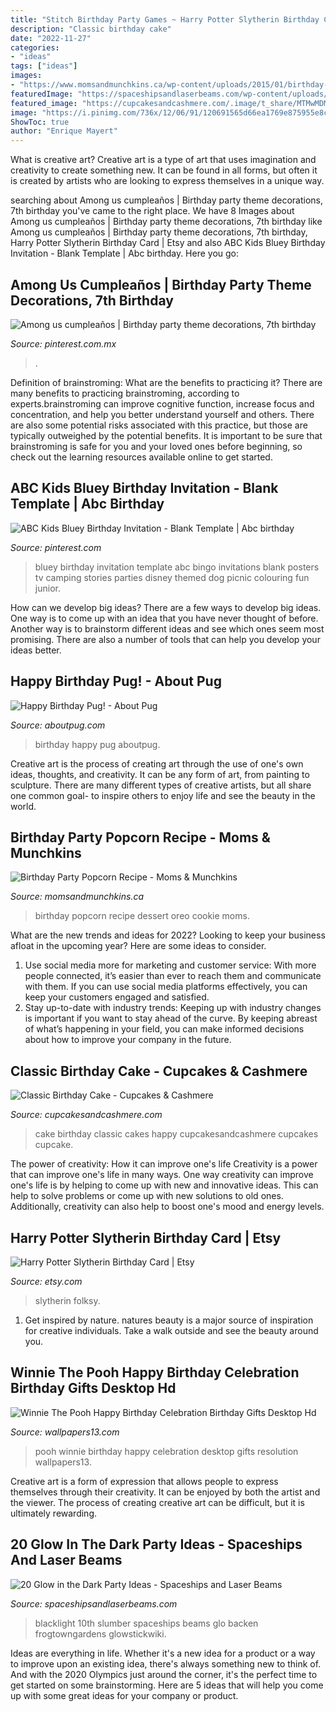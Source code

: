 ```yaml
---
title: "Stitch Birthday Party Games ~ Harry Potter Slytherin Birthday Card"
description: "Classic birthday cake"
date: "2022-11-27"
categories:
- "ideas"
tags: ["ideas"]
images:
- "https://www.momsandmunchkins.ca/wp-content/uploads/2015/01/birthday-party-popcorn-1.jpg"
featuredImage: "https://spaceshipsandlaserbeams.com/wp-content/uploads/2015/09/glow-in-the-dark-birthday-party-ideas-boys.jpg"
featured_image: "https://cupcakesandcashmere.com/.image/t_share/MTMwMDM4MTYyNDQ4ODM4NjI2/classicbirthday.jpg"
image: "https://i.pinimg.com/736x/12/06/91/120691565d66ea1769e875955e8c5062.jpg"
ShowToc: true
author: "Enrique Mayert"
---
```



What is creative art?
Creative art is a type of art that uses imagination and creativity to create something new. It can be found in all forms, but often it is created by artists who are looking to express themselves in a unique way.

	

		
searching about Among us cumpleaños | Birthday party theme decorations, 7th birthday you've came to the right place. We have 8 Images about Among us cumpleaños | Birthday party theme decorations, 7th birthday like Among us cumpleaños | Birthday party theme decorations, 7th birthday, Harry Potter Slytherin Birthday Card | Etsy and also ABC Kids Bluey Birthday Invitation - Blank Template | Abc birthday. Here you go:
		
    
## Among Us Cumpleaños | Birthday Party Theme Decorations, 7th Birthday

<img loading=lazy src="https://i.pinimg.com/736x/12/06/91/120691565d66ea1769e875955e8c5062.jpg" onerror="this.onerror=null;this.src='https://tse2.mm.bing.net/th?id=OIP.NZKnJxL5gYfOl7_CDfBJkQHaJ3&amp;pid=15.1';" alt="Among us cumpleaños | Birthday party theme decorations, 7th birthday">

_Source: pinterest.com.mx_

>. 

	

Definition of brainstroming: What are the benefits to practicing it?
There are many benefits to practicing brainstroming, according to experts.brainstroming can improve cognitive function, increase focus and concentration, and help you better understand yourself and others. There are also some potential risks associated with this practice, but those are typically outweighed by the potential benefits. It is important to be sure that brainstroming is safe for you and your loved ones before beginning, so check out the learning resources available online to get started.

    
## ABC Kids Bluey Birthday Invitation - Blank Template | Abc Birthday

<img loading=lazy src="https://i.pinimg.com/736x/b0/51/55/b051558c75537691446253c213557086.jpg" onerror="this.onerror=null;this.src='https://tse1.mm.bing.net/th?id=OIP.7ZOci68HO7CKC7EXx9fRmgHaLH&amp;pid=15.1';" alt="ABC Kids Bluey Birthday Invitation - Blank Template | Abc birthday">

_Source: pinterest.com_

>bluey birthday invitation template abc bingo invitations blank posters tv camping stories parties disney themed dog picnic colouring fun junior. 

	

How can we develop big ideas?
There are a few ways to develop big ideas. One way is to come up with an idea that you have never thought of before. Another way is to brainstorm different ideas and see which ones seem most promising. There are also a number of tools that can help you develop your ideas better.

    
## Happy Birthday Pug! - About Pug

<img loading=lazy src="http://aboutpug.com/wp-content/uploads/2014/02/Happy-Birthday-Pug2.jpg" onerror="this.onerror=null;this.src='https://tse1.mm.bing.net/th?id=OIP.B7LNGBOu7u4u9yeiF5pSSQHaLH&amp;pid=15.1';" alt="Happy Birthday Pug! - About Pug">

_Source: aboutpug.com_

>birthday happy pug aboutpug. 

	

Creative art is the process of creating art through the use of one's own ideas, thoughts, and creativity. It can be any form of art, from painting to sculpture. There are many different types of creative artists, but all share one common goal- to inspire others to enjoy life and see the beauty in the world.

    
## Birthday Party Popcorn Recipe - Moms &amp; Munchkins

<img loading=lazy src="https://www.momsandmunchkins.ca/wp-content/uploads/2015/01/birthday-party-popcorn-1.jpg" onerror="this.onerror=null;this.src='https://tse4.mm.bing.net/th?id=OIP.nPu_VVU6bFgKfUdWGkd_GAHaLH&amp;pid=15.1';" alt="Birthday Party Popcorn Recipe - Moms &amp; Munchkins">

_Source: momsandmunchkins.ca_

>birthday popcorn recipe dessert oreo cookie moms. 

	

What are the new trends and ideas for 2022?
Looking to keep your business afloat in the upcoming year? Here are some ideas to consider. 
1. Use social media more for marketing and customer service: With more people connected, it’s easier than ever to reach them and communicate with them. If you can use social media platforms effectively, you can keep your customers engaged and satisfied. 
2. Stay up-to-date with industry trends: Keeping up with industry changes is important if you want to stay ahead of the curve. By keeping abreast of what’s happening in your field, you can make informed decisions about how to improve your company in the future. 

    
## Classic Birthday Cake - Cupcakes &amp; Cashmere

<img loading=lazy src="https://cupcakesandcashmere.com/.image/t_share/MTMwMDM4MTYyNDQ4ODM4NjI2/classicbirthday.jpg" onerror="this.onerror=null;this.src='https://tse4.mm.bing.net/th?id=OIP.L-mEs9g2ie5lmvkY5NxL2QHaKl&amp;pid=15.1';" alt="Classic Birthday Cake - Cupcakes &amp; Cashmere">

_Source: cupcakesandcashmere.com_

>cake birthday classic cakes happy cupcakesandcashmere cupcakes cupcake. 

	

The power of creativity: How it can improve one's life
Creativity is a power that can improve one's life in many ways. One way creativity can improve one's life is by helping to come up with new and innovative ideas. This can help to solve problems or come up with new solutions to old ones. Additionally, creativity can also help to boost one's mood and energy levels.

    
## Harry Potter Slytherin Birthday Card | Etsy

<img loading=lazy src="https://i.etsystatic.com/24148123/r/il/dd100c/2420601196/il_fullxfull.2420601196_j7od.jpg" onerror="this.onerror=null;this.src='https://tse1.mm.bing.net/th?id=OIP.0Rw-68xuXePgFB-mrf-q5wHaJ4&amp;pid=15.1';" alt="Harry Potter Slytherin Birthday Card | Etsy">

_Source: etsy.com_

>slytherin folksy. 

	

1. Get inspired by nature. natures beauty is a major source of inspiration for creative individuals. Take a walk outside and see the beauty around you.

    
## Winnie The Pooh Happy Birthday Celebration Birthday Gifts Desktop Hd

<img loading=lazy src="https://www.wallpapers13.com/wp-content/uploads/2017/01/Winnie-the-Pooh-Happy-Birthday-celebration-birthday-gifts-Desktop-HD-Wallpaper-2880x1800.jpg" onerror="this.onerror=null;this.src='https://tse2.mm.bing.net/th?id=OIP.fvEkQ65H-NiGjeqiqKUIfgHaEo&amp;pid=15.1';" alt="Winnie The Pooh Happy Birthday Celebration Birthday Gifts Desktop Hd">

_Source: wallpapers13.com_

>pooh winnie birthday happy celebration desktop gifts resolution wallpapers13. 

	

Creative art is a form of expression that allows people to express themselves through their creativity. It can be enjoyed by both the artist and the viewer. The process of creating creative art can be difficult, but it is ultimately rewarding.

    
## 20 Glow In The Dark Party Ideas - Spaceships And Laser Beams

<img loading=lazy src="https://spaceshipsandlaserbeams.com/wp-content/uploads/2015/09/glow-in-the-dark-birthday-party-ideas-boys.jpg" onerror="this.onerror=null;this.src='https://tse4.mm.bing.net/th?id=OIP.mNxnmfNyFDxSRtMiVn0AhAHaLH&amp;pid=15.1';" alt="20 Glow in the Dark Party Ideas - Spaceships and Laser Beams">

_Source: spaceshipsandlaserbeams.com_

>blacklight 10th slumber spaceships beams glo backen frogtowngardens glowstickwiki. 

	

Ideas are everything in life. Whether it's a new idea for a product or a way to improve upon an existing idea, there's always something new to think of. And with the 2020 Olympics just around the corner, it's the perfect time to get started on some brainstorming. Here are 5 ideas that will help you come up with some great ideas for your company or product.

